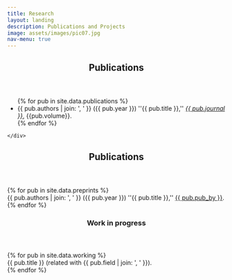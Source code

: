 ```yaml
---
title: Research
layout: landing
description: Publications and Projects
image: assets/images/pic07.jpg
nav-menu: true
---
```


<!-- Main -->
<div id="main">

<!-- One -->
<section id="one">
	<div class="inner">
		<header class="major">
			<h2>Publications</h2>
		</header>
		<div class="6u 12u$(small)">
			<ul class="alt">
			{% for pub in site.data.publications %}
			<li>{{ pub.authors | join: ', ' }} ({{ pub.year }}) ''{{ pub.title }},'' <em><a href="{{ pub.link }}">{{ pub.journal }}</a></em>, {{pub.volume}}.</li>
			{% endfor %}
			</ul>
		</div>
		
	</div>
</section>

<section id="two">
	<div class="inner">
		<header class="major">
			<h2>Publications</h2>
		</header>
			{% for pub in site.data.preprints %}
		<div class="publication-entry">
			{{ pub.authors | join: ', ' }} ({{ pub.year }}) ''{{ pub.title }},'' <a href="{{ pub.link }}">{{ pub.pub_by }}</a>.
		</div>
		{% endfor %}
	</div>
</section>

<!-- Three -->
<section class="spotlights">
	<section id="three" class="inner">
		<section>
			<a href="profile.html" class="image">
				<img src="{% assets/images/pic08.jpg %}" alt="" data-position="center center" />
			</a>
			<div class="content">
				<div class="inner">
					<header class="major">
						<h3>Work in progress</h3>
					</header>
					{% for pub in site.data.working %}
					<div class="publication-entry">
						{{ pub.title }} (related with {{ pub.field | join: ', ' }}).
					</div>
					{% endfor %}
				</div>
			</div>
		</section>
	</section>
</section>

</div>
